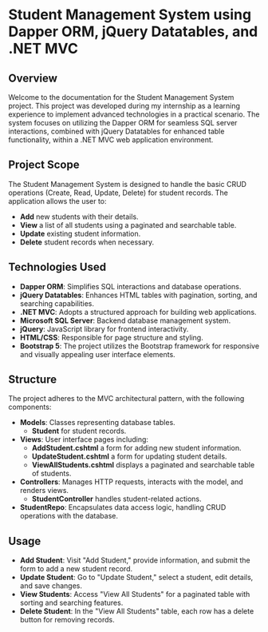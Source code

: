 # Student Management System using Dapper ORM, jQuery Datatables, and .NET MVC

## Overview
Welcome to the documentation for the Student Management System project. This project was developed during my internship as a learning experience to implement advanced technologies in a practical scenario. The system focuses on utilizing the Dapper ORM for seamless SQL server interactions, combined with jQuery Datatables for enhanced table functionality, within a .NET MVC web application environment.

## Project Scope
The Student Management System is designed to handle the basic CRUD operations (Create, Read, Update, Delete) for student records. The application allows the user to:
- __Add__ new students with their details.
- __View__ a list of all students using a paginated and searchable table.
- __Update__ existing student information.
- __Delete__ student records when necessary.

## Technologies Used
- __Dapper ORM__: Simplifies SQL interactions and database operations.
- __jQuery Datatables__: Enhances HTML tables with pagination, sorting, and searching capabilities.
- __.NET MVC__: Adopts a structured approach for building web applications.
- __Microsoft SQL Server__: Backend database management system.
- __jQuery__: JavaScript library for frontend interactivity.
- __HTML/CSS__: Responsible for page structure and styling.
- __Bootstrap 5__: The project utilizes the Bootstrap framework for responsive and visually appealing user interface elements.

## Structure
The project adheres to the MVC architectural pattern, with the following components:
- __Models__: Classes representing database tables.
  - __Student__ for student records.
- __Views__: User interface pages including:
  - __AddStudent.cshtml__ a form for adding new student information.
  - __UpdateStudent.cshtml__ a form for updating student details.
  - __ViewAllStudents.cshtml__ displays a paginated and searchable table of students.
- __Controllers__: Manages HTTP requests, interacts with the model, and renders views.
  - __StudentController__ handles student-related actions.
- __StudentRepo__: Encapsulates data access logic, handling CRUD operations with the database.

## Usage
- __Add Student__: Visit "Add Student," provide information, and submit the form to add a new student record.
- __Update Student__: Go to "Update Student," select a student, edit details, and save changes.
- __View Students__: Access "View All Students" for a paginated table with sorting and searching features.
- __Delete Student__: In the "View All Students" table, each row has a delete button for removing records.
